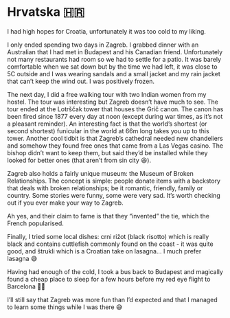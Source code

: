# Hrvatska 🇭🇷

I had high hopes for Croatia, unfortunately it was too cold to my liking.

I only ended spending two days in Zagreb. I grabbed dinner with an Australian that I had met in Budapest and his Canadian friend. Unfortunately not many restaurants had room so we had to settle for a patio. It was barely comfortable when we sat down but by the time we had left, it was close to 5C outside and I was wearing sandals and a small jacket and my rain jacket that can’t keep the wind out. I was positively frozen.

The next day, I did a free walking tour with two Indian women from my hostel. The tour was interesting but Zagreb doesn’t have much to see. The tour ended at the Lotrščak tower that houses the Grič canon. The canon has been fired since 1877 every day at noon (except during war times, as it’s not a pleasant reminder). An interesting fact is that the world’s shortest (or second shortest) funicular in the world at 66m long takes you up to this tower. Another cool tidbit is that Zagreb’s cathedral needed new chandeliers and somehow they found free ones that came from a Las Vegas casino. The bishop didn’t want to keep them, but said they’d be installed while they looked for better ones (that aren’t from sin city 😆).

Zagreb also holds a fairly unique museum: the Museum of Broken Relationships. The concept is simple: people donate items with a backstory that deals with broken relationships; be it romantic, friendly, family or country. Some stories were funny, some were very sad. It’s worth checking out if you ever make your way to Zagreb.

Ah yes, and their claim to fame is that they “invented” the tie, which the French popularised.

Finally, I tried some local dishes: crni rižot (black risotto) which is really black and contains cuttlefish commonly found on the coast - it was quite good, and štrukli which is a Croatian take on lasagna... I much prefer lasagna 😅

Having had enough of the cold, I took a bus back to Budapest and magically found a cheap place to sleep for a few hours before my red eye flight to Barcelona 🥳🥳

I’ll still say that Zagreb was more fun than I’d expected and that I managed to learn some things while I was there 😅
